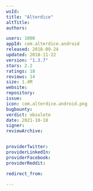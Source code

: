 ```yaml
---
wsId: 
title: "Alterdice"
altTitle: 
authors:

users: 1000
appId: com.alterdice.android
released: 2018-09-24
updated: 2018-11-22
version: "1.3.7"
stars: 2.2
ratings: 18
reviews: 14
size: 1.4M
website: 
repository: 
issue: 
icon: com.alterdice.android.png
bugbounty: 
verdict: obsolete
date: 2021-10-18
signer: 
reviewArchive:


providerTwitter: 
providerLinkedIn: 
providerFacebook: 
providerReddit: 

redirect_from:

---
```



